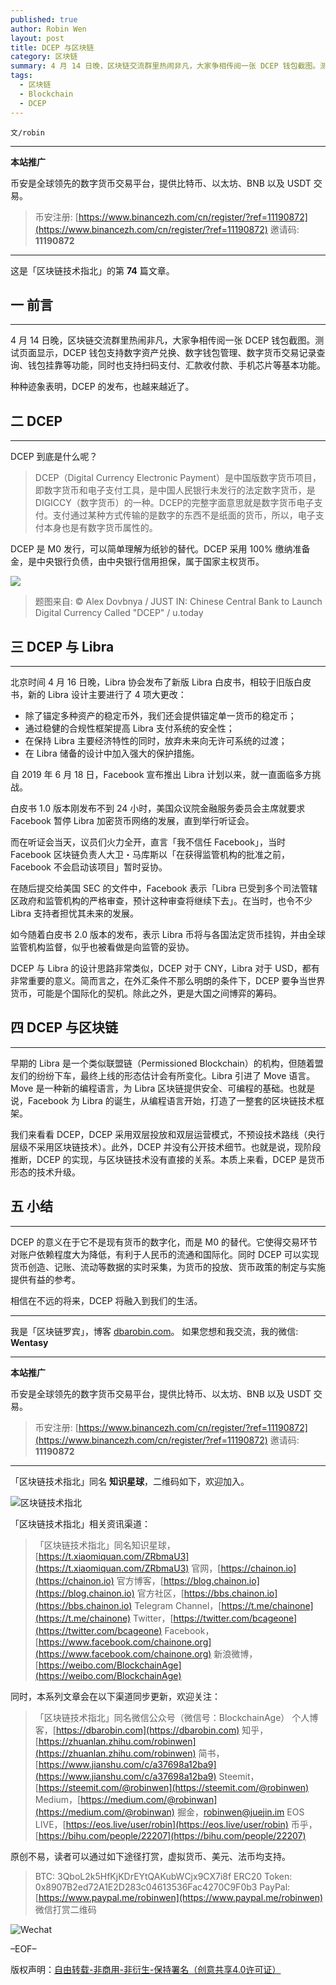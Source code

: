 ```yaml
---
published: true
author: Robin Wen
layout: post
title: DCEP 与区块链
category: 区块链
summary: 4 月 14 日晚，区块链交流群里热闹非凡，大家争相传阅一张 DCEP 钱包截图。测试页面显示，DCEP 钱包支持数字资产兑换、数字钱包管理、数字货币交易记录查询、钱包挂靠等功能，同时也支持扫码支付、汇款收付款、手机芯片等基本功能。种种迹象表明，DCEP 的发布，也越来越近了。DCEP 的意义在于它不是现有货币的数字化，而是 M0 的替代。它使得交易环节对账户依赖程度大为降低，有利于人民币的流通和国际化。同时 DCEP 可以实现货币创造、记账、流动等数据的实时采集，为货币的投放、货币政策的制定与实施提供有益的参考。相信在不远的将来，DCEP 将融入到我们的生活。
tags:
  - 区块链
  - Blockchain
  - DCEP
---
```


`文/robin`

***

**本站推广**

币安是全球领先的数字货币交易平台，提供比特币、以太坊、BNB 以及 USDT 交易。

> 币安注册: [https://www.binancezh.com/cn/register/?ref=11190872](https://www.binancezh.com/cn/register/?ref=11190872)
> 邀请码: **11190872**

***

这是「区块链技术指北」的第 **74** 篇文章。

## 一 前言
***

4 月 14 日晚，区块链交流群里热闹非凡，大家争相传阅一张 DCEP 钱包截图。测试页面显示，DCEP 钱包支持数字资产兑换、数字钱包管理、数字货币交易记录查询、钱包挂靠等功能，同时也支持扫码支付、汇款收付款、手机芯片等基本功能。

种种迹象表明，DCEP 的发布，也越来越近了。

## 二 DCEP
***

DCEP 到底是什么呢？

> DCEP（Digital Currency Electronic Payment）是中国版数字货币项目，即数字货币和电子支付工具，是中国人民银行未发行的法定数字货币，是 DIGICCY（数字货币）的一种。DCEP的完整字面意思就是数字货币电子支付。支付通过某种方式传输的是数字的东西不是纸面的货币，所以，电子支付本身也是有数字货币属性的。

DCEP 是 M0 发行，可以简单理解为纸钞的替代。DCEP 采用 100% 缴纳准备金，是中央银行负债，由中央银行信用担保，属于国家主权货币。

![](https://cdn.dbarobin.com/wwuhf5s.jpg)

> 题图来自: © Alex Dovbnya / JUST IN: Chinese Central Bank to Launch Digital Currency Called "DCEP" / u.today

## 三 DCEP 与 Libra
***

北京时间 4 月 16 日晚，Libra 协会发布了新版 Libra 白皮书，相较于旧版白皮书，新的 Libra 设计主要进行了 4 项大更改：

* 除了锚定多种资产的稳定币外，我们还会提供锚定单一货币的稳定币；
* 通过稳健的合规性框架提高 Libra 支付系统的安全性；
* 在保持 Libra 主要经济特性的同时，放弃未来向无许可系统的过渡；
* 在 Libra 储备的设计中加入强大的保护措施。

自 2019 年 6 月 18 日，Facebook 宣布推出 Libra 计划以来，就一直面临多方挑战。

白皮书 1.0 版本刚发布不到 24 小时，美国众议院金融服务委员会主席就要求 Facebook 暂停 Libra 加密货币网络的发展，直到举行听证会。

而在听证会当天，议员们火力全开，直言「我不信任 Facebook」，当时 Facebook 区块链负责人大卫・马库斯以「在获得监管机构的批准之前，Facebook 不会启动该项目」暂时妥协。

在随后提交给美国 SEC 的文件中，Facebook 表示「Libra 已受到多个司法管辖区政府和监管机构的严格审查，预计这种审查将继续下去」。在当时，也令不少 Libra 支持者担忧其未来的发展。

如今随着白皮书 2.0 版本的发布，表示 Libra 币将与各国法定货币挂钩，并由全球监管机构监督，似乎也被看做是向监管的妥协。

DCEP 与 Libra 的设计思路非常类似，DCEP 对于 CNY，Libra 对于 USD，都有非常重要的意义。简而言之，在外汇条件不那么明朗的条件下，DCEP 要争当世界货币，可能是个国际化的契机。除此之外，更是大国之间博弈的筹码。

## 四 DCEP 与区块链
***

早期的 Libra 是一个类似联盟链（Permissioned Blockchain）的机构，但随着盟友们的纷纷下车，最终上线的形态估计会有所变化。Libra 引进了 Move 语言。Move 是一种新的编程语言，为 Libra 区块链提供安全、可编程的基础。也就是说，Facebook 为 Libra 的诞生，从编程语言开始，打造了一整套的区块链技术框架。

我们来看看 DCEP，DCEP 采用双层投放和双层运营模式，不预设技术路线（央行层级不采用区块链技术）。此外，DCEP 并没有公开技术细节。也就是说，现阶段推断，DCEP 的实现，与区块链技术没有直接的关系。本质上来看，DCEP 是货币形态的技术升级。

## 五 小结
***

DCEP 的意义在于它不是现有货币的数字化，而是 M0 的替代。它使得交易环节对账户依赖程度大为降低，有利于人民币的流通和国际化。同时 DCEP 可以实现货币创造、记账、流动等数据的实时采集，为货币的投放、货币政策的制定与实施提供有益的参考。

相信在不远的将来，DCEP 将融入到我们的生活。

***

我是「区块链罗宾」，博客 [dbarobin.com](https://dbarobin.com/)。
如果您想和我交流，我的微信: **Wentasy**

***

**本站推广**

币安是全球领先的数字货币交易平台，提供比特币、以太坊、BNB 以及 USDT 交易。

> 币安注册: [https://www.binancezh.com/cn/register/?ref=11190872](https://www.binancezh.com/cn/register/?ref=11190872)
> 邀请码: **11190872**

***

「区块链技术指北」同名 **知识星球**，二维码如下，欢迎加入。

![区块链技术指北](https://cdn.dbarobin.com/3YzonTR.png)

「区块链技术指北」相关资讯渠道：

> 「区块链技术指北」同名知识星球，[https://t.xiaomiquan.com/ZRbmaU3](https://t.xiaomiquan.com/ZRbmaU3)
> 官网，[https://chainon.io](https://chainon.io)
> 官方博客，[https://blog.chainon.io](https://blog.chainon.io)
> 官方社区，[https://bbs.chainon.io](https://bbs.chainon.io)
> Telegram Channel，[https://t.me/chainone](https://t.me/chainone)
> Twitter，[https://twitter.com/bcageone](https://twitter.com/bcageone)
> Facebook，[https://www.facebook.com/chainone.org](https://www.facebook.com/chainone.org)
> 新浪微博，[https://weibo.com/BlockchainAge](https://weibo.com/BlockchainAge)

同时，本系列文章会在以下渠道同步更新，欢迎关注：

> 「区块链技术指北」同名微信公众号（微信号：BlockchainAge）
> 个人博客，[https://dbarobin.com](https://dbarobin.com)
> 知乎，[https://zhuanlan.zhihu.com/robinwen](https://zhuanlan.zhihu.com/robinwen)
> 简书，[https://www.jianshu.com/c/a37698a12ba9](https://www.jianshu.com/c/a37698a12ba9)
> Steemit，[https://steemit.com/@robinwen](https://steemit.com/@robinwen)
> Medium，[https://medium.com/@robinwan](https://medium.com/@robinwan)
> 掘金，[robinwen@juejin.im](https://juejin.im/user/5673ccae60b2260ee435f89a/posts)
> EOS LIVE，[https://eos.live/user/robin](https://eos.live/user/robin)
> 币乎，[https://bihu.com/people/22207](https://bihu.com/people/22207)

原创不易，读者可以通过如下途径打赏，虚拟货币、美元、法币均支持。

> BTC: 3QboL2k5HfKjKDrEYtQAKubWCjx9CX7i8f
> ERC20 Token: 0x8907B2ed72A1E2D283c04613536Fac4270C9F0b3
> PayPal: [https://www.paypal.me/robinwen](https://www.paypal.me/robinwen)
> 微信打赏二维码

![Wechat](https://cdn.dbarobin.com/SzoNl5b.jpg)

–EOF–

版权声明：[自由转载-非商用-非衍生-保持署名（创意共享4.0许可证）](http://creativecommons.org/licenses/by-nc-nd/4.0/deed.zh)
